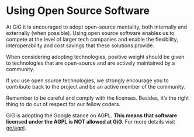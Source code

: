 # Using Open Source Software

At GiG it is encouraged to adopt open-source mentality, both internally and externally (when possible). Using open source software enables us to compete at the level of larger tech companies and enable the flexibility, interoperability and cost savings that these solutions provide. 

When considering adopting technologies, positive weight should be given to technologies that are open-source and are actively maintained by a community.

If you use open source technologies, we strongly encourage you to contribute back to the project and be an active member of the community.

Remember to be careful and comply with the licenses. Besides, it’s the right thing to do out of respect for our fellow coders.

GiG is adopting the Google stance on AGPL. **This means that software licensed under the AGPL is NOT allowed at GiG**. For more details visit [go/agpl](https://opensource.google/docs/using/agpl-policy/).